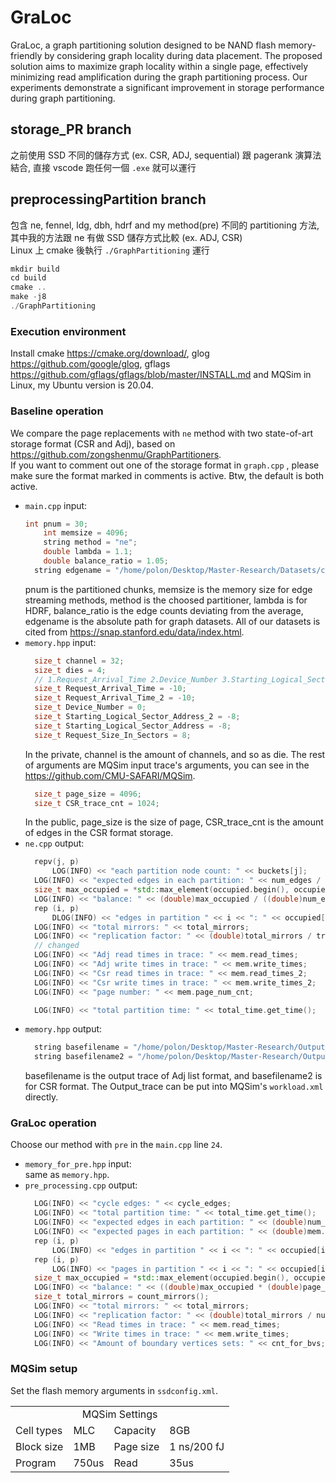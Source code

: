 ﻿# GraLoc
GraLoc, a graph partitioning solution designed to be NAND flash memory-friendly by considering graph locality during data placement. The proposed solution aims to maximize graph locality within a single page, effectively minimizing read amplification during the graph partitioning process. Our experiments demonstrate a significant improvement in storage performance during graph partitioning. 
## storage_PR branch
之前使用 SSD 不同的儲存方式 (ex. CSR, ADJ, sequential) 跟 pagerank 演算法結合, 直接 vscode 跑任何一個 `.exe` 就可以運行
## preprocessingPartition branch
包含 ne, fennel, ldg, dbh, hdrf and my method(pre) 不同的 partitioning 方法, 其中我的方法跟 ne 有做 SSD 儲存方式比較 (ex. ADJ, CSR)  
Linux 上 cmake 後執行 `./GraphPartitioning` 運行  
```c++
mkdir build
cd build
cmake ..
make -j8
./GraphPartitioning 
```
  
### Execution environment 
Install cmake <https://cmake.org/download/>, glog <https://github.com/google/glog>, gflags <https://github.com/gflags/gflags/blob/master/INSTALL.md> and MQSim in Linux, my Ubuntu version is 20.04. 
  
### Baseline operation 
We compare the page replacements with `ne` method with two state-of-art storage format (CSR and Adj), based on <https://github.com/zongshenmu/GraphPartitioners>.  
If you want to comment out one of the storage format in `graph.cpp` , please make sure the format marked in comments is active. Btw, the default is both active. 
* `main.cpp` input:    
  ```c++
  int pnum = 30;
      int memsize = 4096;
      string method = "ne";
      double lambda = 1.1;
      double balance_ratio = 1.05;
    string edgename = "/home/polon/Desktop/Master-Research/Datasets/com-youtube.ungraph.txt";
  ```
  pnum is the partitioned chunks, memsize is the memory size for edge streaming methods, method is the choosed partitioner, lambda is for HDRF, balance_ratio is the edge counts deviating from the average, edgename is the absolute path for graph datasets. All of our datasets is cited from <https://snap.stanford.edu/data/index.html>.  
* `memory.hpp` input:
  ```c++
    size_t channel = 32; 
    size_t dies = 4; 
    // 1.Request_Arrival_Time 2.Device_Number 3.Starting_Logical_Sector_Address 4.Request_Size_In_Sectors 5.Type_of_Requests[0 for write, 1 for read]
    size_t Request_Arrival_Time = -10; 
    size_t Request_Arrival_Time_2 = -10;
    size_t Device_Number = 0; 
    size_t Starting_Logical_Sector_Address_2 = -8;
    size_t Starting_Logical_Sector_Address = -8; 
    size_t Request_Size_In_Sectors = 8;
  ```
  In the private, channel is the amount of channels, and so as die. The rest of arguments are MQSim input trace's arguments, you can see in the <https://github.com/CMU-SAFARI/MQSim>. 
  ```c++
    size_t page_size = 4096; 
    size_t CSR_trace_cnt = 1024;
  ```
  In the public, page_size is the size of page, CSR_trace_cnt is the amount of edges in the CSR format storage. 
* `ne.cpp` output:
  ```c++
    repv(j, p)
        LOG(INFO) << "each partition node count: " << buckets[j];
    LOG(INFO) << "expected edges in each partition: " << num_edges / p;
    size_t max_occupied = *std::max_element(occupied.begin(), occupied.end());
    LOG(INFO) << "balance: " << (double)max_occupied / ((double)num_edges / p);
    rep (i, p)
        DLOG(INFO) << "edges in partition " << i << ": " << occupied[i];
    LOG(INFO) << "total mirrors: " << total_mirrors;
    LOG(INFO) << "replication factor: " << (double)total_mirrors / true_vids.popcount();
    // changed
    LOG(INFO) << "Adj read times in trace: " << mem.read_times;
    LOG(INFO) << "Adj write times in trace: " << mem.write_times;
    LOG(INFO) << "Csr read times in trace: " << mem.read_times_2;
    LOG(INFO) << "Csr write times in trace: " << mem.write_times_2;
    LOG(INFO) << "page number: " << mem.page_num_cnt;

    LOG(INFO) << "total partition time: " << total_time.get_time();
  ```
* `memory.hpp` output:
  ```c++
    string basefilename = "/home/polon/Desktop/Master-Research/Output_trace_ne_yt_adj.txt"; 
    string basefilename2 = "/home/polon/Desktop/Master-Research/Output_trace_ne_yt_csr.txt";
  ```
  basefilename is the output trace of Adj list format, and basefilename2 is for CSR format. The Output_trace can be put into MQSim's `workload.xml` directly.  
### GraLoc operation
Choose our method with `pre` in the `main.cpp` line `24`.  
* `memory_for_pre.hpp` input:  
  same as `memory.hpp`.  
* `pre_processing.cpp` output:  
  ```c++
    LOG(INFO) << "cycle edges: " << cycle_edges;
    LOG(INFO) << "total partition time: " << total_time.get_time();
    LOG(INFO) << "expected edges in each partition: " << (double)num_edges / p;
    LOG(INFO) << "expected pages in each partition: " << (double)mem.page_num / p;
    rep (i, p)
        LOG(INFO) << "edges in partition " << i << ": " << occupied[i] * page_edge_cnt;
    rep (i, p)
        LOG(INFO) << "pages in partition " << i << ": " << occupied[i];
    size_t max_occupied = *std::max_element(occupied.begin(), occupied.end());
    LOG(INFO) << "balance: " << ((double)max_occupied * (double)page_edge_cnt / (double)num_edges * p);
    size_t total_mirrors = count_mirrors();
    LOG(INFO) << "total mirrors: " << total_mirrors;
    LOG(INFO) << "replication factor: " << (double)total_mirrors / num_vertices;
    LOG(INFO) << "Read times in trace: " << mem.read_times;
    LOG(INFO) << "Write times in trace: " << mem.write_times;
    LOG(INFO) << "Amount of boundary vertices sets: " << cnt_for_bvs;
  ```
### MQSim setup
Set the flash memory arguments in `ssdconfig.xml`.  
<table>
    <tr>
        <td align="center" colspan=4 >MQSim Settings</td>
    </tr>
    <tr>
        <td>Cell types</td>
        <td>MLC</td>
        <td>Capacity</td>
        <td>8GB</td>
    </tr>
    <tr>
        <td>Block size</td>
        <td>1MB</td>
        <td>Page size</td>
        <td>1 ns/200 fJ</td>
    </tr>
    <tr>
        <td>Program</td>
        <td>750us</td>
        <td>Read</td>
        <td>35us</td>
    </tr>
</table>
